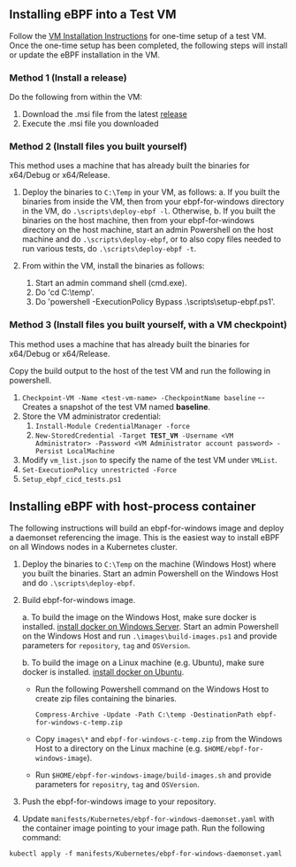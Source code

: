 ## Installing eBPF into a Test VM

Follow the [VM Installation Instructions](vm-setup.md) for one-time setup of a test VM.
Once the one-time setup has been completed, the following steps will
install or update the eBPF installation in the VM.

### Method 1 (Install a release)

Do the following from within the VM:

1. Download the .msi file from the latest [release](https://github.com/microsoft/ebpf-for-windows/releases)
2. Execute the .msi file you downloaded

### Method 2 (Install files you built yourself)
This method uses a machine that
has already built the binaries for x64/Debug or x64/Release.

1. Deploy the binaries to `C:\Temp` in your VM, as follows:
    a. If you built the binaries from inside the VM, then from your ebpf-for-windows directory in the VM, do `.\scripts\deploy-ebpf -l`.  Otherwise,
    b. If you built the binaries on the host machine, then from your ebpf-for-windows directory on the host machine, start an admin Powershell on the host machine and do `.\scripts\deploy-ebpf`, or to also copy files needed to run various tests, do `.\scripts\deploy-ebpf -t`.

2. From within the VM, install the binaries as follows:
    1. Start an admin command shell (cmd.exe).
    2. Do 'cd C:\temp'.
    3. Do 'powershell -ExecutionPolicy Bypass .\scripts\setup-ebpf.ps1'.

### Method 3 (Install files you built yourself, with a VM checkpoint)
This method uses a machine that
has already built the binaries for x64/Debug or x64/Release.

Copy the build output to the host of the test VM and run the following in powershell.
1. `Checkpoint-VM -Name <test-vm-name> -CheckpointName baseline` -- Creates a snapshot of the test VM named **baseline**.
2. Store the VM administrator credential:
   1) `Install-Module CredentialManager -force`
   2) `New-StoredCredential -Target `**`TEST_VM`**` -Username <VM Administrator> -Password <VM Administrator account password> -Persist LocalMachine`
3. Modify `vm_list.json` to specify the name of the test VM under `VMList`.
4. `Set-ExecutionPolicy unrestricted -Force`
5. `Setup_ebpf_cicd_tests.ps1`

## Installing eBPF with host-process container

The following instructions will build an ebpf-for-windows image and deploy a daemonset referencing the image. This is the easiest way
to install eBPF on all Windows nodes in a Kubernetes cluster.

1. Deploy the binaries to `C:\Temp` on the machine (Windows Host) where you built the binaries.
   Start an admin Powershell on the Windows Host and do `.\scripts\deploy-ebpf`.

2. Build ebpf-for-windows image.

    a.  To build the image on the Windows Host, make sure docker is installed. [install docker on Windows Server](https://docs.microsoft.com/en-us/virtualization/windowscontainers/quick-start/set-up-environment?tabs=Windows-Server/).
Start an admin Powershell on the Windows Host and run `.\images\build-images.ps1` and provide parameters for `repository`, `tag` and `OSVersion`.

    b.  To build the image on a Linux machine (e.g. Ubuntu), make sure docker is installed. [install docker on Ubuntu](https://docs.docker.com/engine/install/ubuntu/).

    * Run the following Powershell command on the Windows Host to create zip files containing the binaries.
      ```
      Compress-Archive -Update -Path C:\temp -DestinationPath ebpf-for-windows-c-temp.zip
      ```

   * Copy `images\*` and `ebpf-for-windows-c-temp.zip` from the Windows Host to a directory on the Linux machine (e.g. `$HOME/ebpf-for-windows-image`).

   * Run `$HOME/ebpf-for-windows-image/build-images.sh` and provide parameters for `repositry`, `tag` and `OSVersion`.

3. Push the ebpf-for-windows image to your repository.

4. Update `manifests/Kubernetes/ebpf-for-windows-daemonset.yaml` with the container image pointing to your image path. Run the following command:
```
kubectl apply -f manifests/Kubernetes/ebpf-for-windows-daemonset.yaml
```
